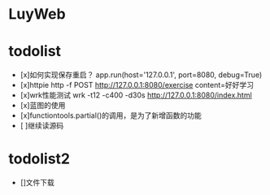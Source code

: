 # LuyWeb

todolist
=====

- [x]如何实现保存重启？ app.run(host='127.0.0.1', port=8080, debug=True)
- [x]httpie http -f POST http://127.0.0.1:8080/exercise content=好好学习
- [x]wrk性能测试  wrk -t12 -c400 -d30s http://127.0.0.1:8080/index.html
- [x]蓝图的使用
- [x]functiontools.partial()的调用，是为了新增函数的功能
- [ ]继续读源码



todolist2
=====

- []文件下载